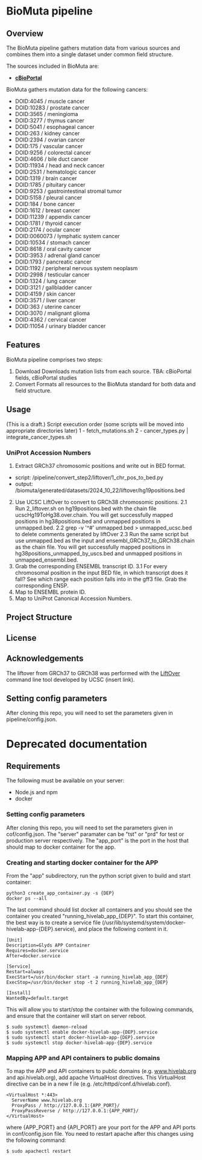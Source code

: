 # BioMuta pipeline

## Overview
The BioMuta pipeline gathers mutation data from various sources and combines them into a single dataset under common field structure.

The sources included in BioMuta are:
- **[cBioPortal](https://www.cbioportal.org)**

BioMuta gathers mutation data for the following cancers:
- DOID:4045 / muscle cancer
- DOID:10283 / prostate cancer
- DOID:3565 / meningioma
- DOID:3277 / thymus cancer
- DOID:5041 / esophageal cancer
- DOID:263 / kidney cancer
- DOID:2394 / ovarian cancer
- DOID:175 / vascular cancer
- DOID:9256 / colorectal cancer
- DOID:4606 / bile duct cancer
- DOID:11934 / head and neck cancer
- DOID:2531 / hematologic cancer
- DOID:1319 / brain cancer
- DOID:1785 / pituitary cancer
- DOID:9253 / gastrointestinal stromal tumor
- DOID:5158 / pleural cancer
- DOID:184 / bone cancer
- DOID:1612 / breast cancer
- DOID:11239 / appendix cancer
- DOID:1781 / thyroid cancer
- DOID:2174 / ocular cancer
- DOID:0060073 / lymphatic system cancer
- DOID:10534 / stomach cancer
- DOID:8618 / oral cavity cancer
- DOID:3953 / adrenal gland cancer
- DOID:1793 / pancreatic cancer
- DOID:1192 / peripheral nervous system neoplasm
- DOID:2998 / testicular cancer
- DOID:1324 / lung cancer
- DOID:3121 / gallbladder cancer
- DOID:4159 / skin cancer
- DOID:3571 / liver cancer
- DOID:363 / uterine cancer
- DOID:3070 / malignant glioma
- DOID:4362 / cervical cancer
- DOID:11054 / urinary bladder cancer

## Features
BioMuta pipeline comprises two steps:
1. Download
Downloads mutation lists from each source.
TBA: cBioPortal fields, cBioPortal studies
2. Convert
Formats all resources to the BioMuta standard for both data and field structure.

## Usage
(This is a draft.)
Script execution order (some scripts will be moved into appropriate directories later)
1 - fetch_mutations.sh
2 - cancer_types.py | integrate_cancer_types.sh

### UniProt Accession Numbers
1. Extract GRCh37 chromosomic positions and write out in BED format.
- script: /pipeline/convert_step2/liftover/1_chr_pos_to_bed.py
- output: /biomuta/generated/datasets/2024_10_22/liftover/hg19positions.bed
2. Use UCSC LiftOver to convert to GRCh38 chromosomic positions.
2.1 Run 2_liftover.sh on hg19positions.bed with the chain file ucscHg19ToHg38.over.chain. You will get successfully mapped positions in hg38positions.bed and unmapped positions in unmapped.bed.
2.2 grep -v '^#' unmapped.bed > unmapped_ucsc.bed to delete comments generated by liftOver
2.3 Run the same script but use unmapped.bed as the input and ensembl_GRCh37_to_GRCh38.chain as the chain file. You will get successfully mapped positions in hg38positions_unmapped_by_uscs.bed and unmapped positions in unmapped_ensembl.bed.
3. Grab the corresponding ENSEMBL transcript ID.
3.1 For every chromosomal position in the input BED file, in which transcript does it fall? See which range each position falls into in the gff3 file. Grab the corresponding ENSP.
4. Map to ENSEMBL protein ID.
5. Map to UniProt Canonical Accession Numbers.

## Project Structure
## License
## Acknowledgements
The liftover from GRCh37 to GRCh38 was performed with the [LiftOver](https://genome-euro.ucsc.edu/cgi-bin/hgLiftOver?hgsid=346179925_bFhSTQmbua17iNFkjSMh5Lou4CSU) command line tool developed by UCSC (insert link).

## Setting config parameters
After cloning this repo, you will need to set the parameters given in pipeline/config.json.



# Deprecated documentation
## Requirements
The following must be available on your server:

* Node.js and npm
* docker


### Setting config parameters
After cloning this repo, you will need to set the parameters given in
cof/config.json. The "server" paramater can be "tst" or "prd" for
test or production server respectively. The "app_port" is the port
in the host that should map to docker container for the app.


### Creating and starting docker container for the APP

From the "app" subdirectory, run the python script given to build and start container:
  ```
  python3 create_app_container.py -s {DEP}
  docker ps --all
  ```
The last command should list docker all containers and you should see the container
you created "running_hivelab_app_{DEP}". To start this container, the best way is
to create a service file (/usr/lib/systemd/system/docker-hivelab-app-{DEP}.service),
and place the following content in it.

  ```
  [Unit]
  Description=Glyds APP Container
  Requires=docker.service
  After=docker.service

  [Service]
  Restart=always
  ExecStart=/usr/bin/docker start -a running_hivelab_app_{DEP}
  ExecStop=/usr/bin/docker stop -t 2 running_hivelab_app_{DEP}

  [Install]
  WantedBy=default.target
  ```
This will allow you to start/stop the container with the following commands, and ensure
that the container will start on server reboot.

  ```
  $ sudo systemctl daemon-reload 
  $ sudo systemctl enable docker-hivelab-app-{DEP}.service
  $ sudo systemctl start docker-hivelab-app-{DEP}.service
  $ sudo systemctl stop docker-hivelab-app-{DEP}.service
  ```


### Mapping APP and API containers to public domains
To map the APP and API containers to public domains (e.g. www.hivelab.org and api.hivelab.org),
add apache VirtualHost directives. This VirtualHost directive can be in a new f
ile (e.g. /etc/httpd/conf.d/hivelab.conf).

  ```
  <VirtualHost *:443>
    ServerName www.hivelab.org
    ProxyPass / http://127.0.0.1:{APP_PORT}/
    ProxyPassReverse / http://127.0.0.1:{APP_PORT}/
  </VirtualHost>

  ```

where {APP_PORT} and {API_PORT} are your port for the APP and API ports 
in conf/config.json file. You need to restart apache after this changes using 
the following command:

   ```
   $ sudo apachectl restart 
   ```





